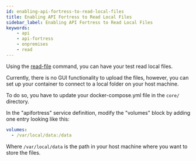 ```yaml
---
id: enabling-api-fortress-to-read-local-files
title: Enabling API Fortress to Read Local Files
sidebar_label: Enabling API Fortress to Read Local Files
keywords:
    - api
    - api-fortress
    - onpremises
    - read
---
```


Using the [read-file](/api-testing/reference/read-file) command, you can have your test read local files.

Currently, there is no GUI functionality to upload the files, however, you can set up your container to connect to a local folder on your host machine.

To do so, you have to update your docker-compose.yml file in the `core/` directory.

In the "apifortress" service definition, modify the "volumes" block by adding one entry looking like this:

```yaml
volumes:
  - /var/local/data:/data
```

Where `/var/local/data` is the path in your host machine where you want to store the files.
